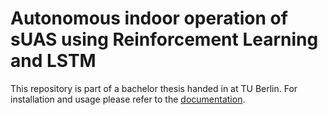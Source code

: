 # Autonomous indoor operation of sUAS using Reinforcement Learning and LSTM
This repository is part of a bachelor thesis handed in at TU Berlin. 
For installation and usage please refer to the [documentation](docs/Readme.md).